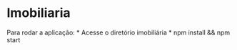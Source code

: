 # Imobiliaria

Para rodar a aplicação:
    * Acesse o diretório imobiliária
    * npm install && npm start